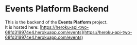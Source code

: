 # Events Platform Backend

This is the backend of the **Events Platform** project.  
It is hosted here: [https://heroku-api-two-68fd319974e4.herokuapp.com/events](https://heroku-api-two-68fd319974e4.herokuapp.com/events)

